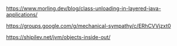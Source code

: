 https://www.morling.dev/blog/class-unloading-in-layered-java-applications/

https://groups.google.com/g/mechanical-sympathy/c/ERhCVVjzxt0

https://shipilev.net/jvm/objects-inside-out/